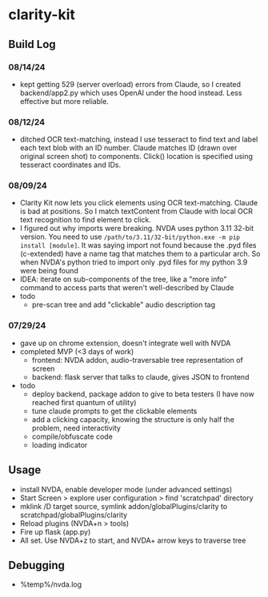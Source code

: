 # clarity-kit

## Build Log

### 08/14/24
- kept getting 529 (server overload) errors from Claude, so I created backend/app2.py which uses OpenAI under the hood instead. Less effective but more reliable.

### 08/12/24
- ditched OCR text-matching, instead I use tesseract to find text and label each text blob with an ID number. Claude matches ID (drawn over original screen shot) to components. Click() location is specified using tesseract coordinates and IDs.

### 08/09/24
- Clarity Kit now lets you click elements using OCR text-matching. Claude is bad at positions. So I match textContent from Claude with local OCR text recognition to find element to click.
- I figured out why imports were breaking. NVDA uses python 3.11 32-bit version. You need to use `/path/to/3.11/32-bit/python.exe -m pip install [module]`. It was saying import not found because the .pyd files (c-extended) have a name tag that matches them to a particular arch. So when NVDA's python tried to import only .pyd files for my python 3.9 were being found
- IDEA: iterate on sub-components of the tree, like a "more info" command to access parts that weren't well-described by Claude
- todo
  - pre-scan tree and add "clickable" audio description tag

### 07/29/24
- gave up on chrome extension, doesn't integrate well with NVDA
- completed MVP (<3 days of work)
  - frontend: NVDA addon, audio-traversable tree representation of screen
  - backend: flask server that talks to claude, gives JSON to frontend
- todo
  - deploy backend, package addon to give to beta testers (I have now reached first quantum of utility)
  - tune claude prompts to get the clickable elements
  - add a clicking capacity, knowing the structure is only half the problem, need interactivity
  - compile/obfuscate code
  - loading indicator

## Usage
- install NVDA, enable developer mode (under advanced settings)
- Start Screen > explore user configuration > find 'scratchpad' directory
- mklink /D target source, symlink addon/globalPlugins/clarity to scratchpad/globalPlugins/clarity
- Reload plugins (NVDA+n > tools)
- Fire up flask (app.py)
- All set. Use NVDA+z to start, and NVDA+ arrow keys to traverse tree

## Debugging
- %temp%/nvda.log